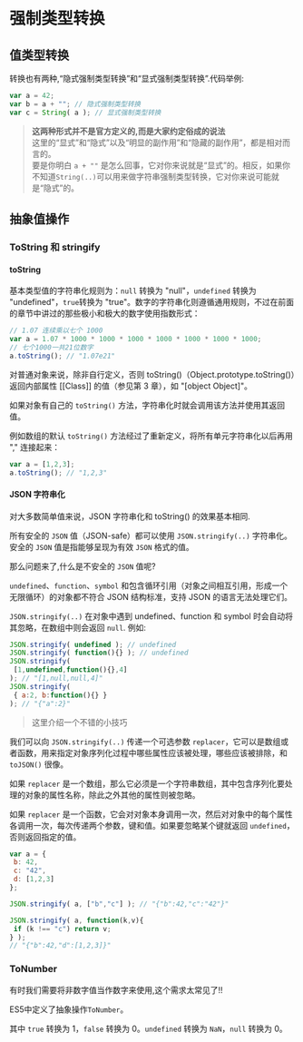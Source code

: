 # 强制类型转换

## 值类型转换
转换也有两种,“隐式强制类型转换”和“显式强制类型转换”.代码举例:
```js
var a = 42;
var b = a + ""; // 隐式强制类型转换
var c = String( a ); // 显式强制类型转换
```
>**这两种形式并不是官方定义的,而是大家约定俗成的说法**  
这里的“显式”和“隐式”以及“明显的副作用”和“隐藏的副作用”，都是相对而言的。  
要是你明白 `a + ""` 是怎么回事，它对你来说就是“显式”的。相反，如果你不知道`String(..)`可以用来做字符串强制类型转换，它对你来说可能就是“隐式”的。

## 抽象值操作

### ToString 和 stringify

#### toString
基本类型值的字符串化规则为：`null` 转换为 "null"，`undefined` 转换为 "undefined"，`true`转换为 "true"。数字的字符串化则遵循通用规则，不过在前面的章节中讲过的那些极小和极大的数字使用指数形式：
```js
// 1.07 连续乘以七个 1000
var a = 1.07 * 1000 * 1000 * 1000 * 1000 * 1000 * 1000 * 1000;
// 七个1000一共21位数字
a.toString(); // "1.07e21"
```
对普通对象来说，除非自行定义，否则 toString()（Object.prototype.toString()）返回内部属性 [[Class]] 的值（参见第 3 章），如 "[object Object]"。

如果对象有自己的 `toString()` 方法，字符串化时就会调用该方法并使用其返回值。

例如数组的默认 `toString()` 方法经过了重新定义，将所有单元字符串化以后再用 "," 连接起来：
```js
var a = [1,2,3];
a.toString(); // "1,2,3"
```

#### JSON 字符串化
对大多数简单值来说，JSON 字符串化和 toString() 的效果基本相同.

所有安全的 `JSON` 值（JSON-safe）都可以使用 `JSON.stringify(..)` 字符串化。安全的 `JSON` 值是指能够呈现为有效 `JSON` 格式的值。

那么问题来了,什么是不安全的 `JSON` 值呢? 

`undefined`、`function`、`symbol` 和包含循环引用（对象之间相互引用，形成一个无限循环）的对象都不符合 JSON 结构标准，支持 JSON 的语言无法处理它们。

`JSON.stringify(..)` 在对象中遇到 undefined、function 和 symbol 时会自动将其忽略，在数组中则会返回 `null`. 例如:
```js
JSON.stringify( undefined ); // undefined
JSON.stringify( function(){} ); // undefined
JSON.stringify(
 [1,undefined,function(){},4]
); // "[1,null,null,4]"
JSON.stringify(
 { a:2, b:function(){} }
); // "{"a":2}"
```
>这里介绍一个不错的小技巧

我们可以向 `JSON.stringify(..)` 传递一个可选参数 `replacer`，它可以是数组或者函数，用来指定对象序列化过程中哪些属性应该被处理，哪些应该被排除，和 `toJSON()` 很像。

如果 `replacer` 是一个数组，那么它必须是一个字符串数组，其中包含序列化要处理的对象的属性名称，除此之外其他的属性则被忽略。

如果 `replacer` 是一个函数，它会对对象本身调用一次，然后对对象中的每个属性各调用一次，每次传递两个参数，键和值。如果要忽略某个键就返回 `undefined`，否则返回指定的值。
```js
var a = { 
 b: 42,
 c: "42",
 d: [1,2,3] 
};

JSON.stringify( a, ["b","c"] ); // "{"b":42,"c":"42"}"

JSON.stringify( a, function(k,v){
 if (k !== "c") return v;
} );
// "{"b":42,"d":[1,2,3]}"
```

### ToNumber
有时我们需要将非数字值当作数字来使用,这个需求太常见了!!

ES5中定义了抽象操作`ToNumber`。

其中 `true` 转换为 1，`false` 转换为 0。`undefined` 转换为 `NaN`，`null` 转换为 0。





